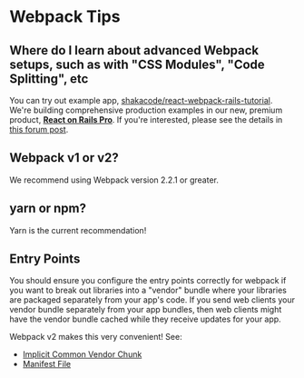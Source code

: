# Webpack Tips

## Where do I learn about advanced Webpack setups, such as with "CSS Modules", "Code Splitting", etc
You can try out example app, [shakacode/react-webpack-rails-tutorial](https://github.com/shakacode/react-webpack-rails-tutorial). We're building comprehensive production examples in our new, premium product, [**React on Rails Pro**](https://forum.shakacode.com/t/introducing-react-on-rails-pro-subscriptions/785). If you're interested, please see the details in [this forum post](https://forum.shakacode.com/t/introducing-react-on-rails-pro-subscriptions/785).

## Webpack v1 or v2?
We recommend using Webpack version 2.2.1 or greater.

## yarn or npm?
Yarn is the current recommendation!

## Entry Points

You should ensure you configure the entry points correctly for webpack if you want to break out libraries into a "vendor" bundle where your libraries are packaged separately from your app's code. If you send web clients your vendor bundle separately from your app bundles, then web clients might have the vendor bundle cached while they receive updates for your app.

Webpack v2 makes this very convenient! See:

* [Implicit Common Vendor Chunk](https://webpack.js.org/guides/code-splitting-libraries/#implicit-common-vendor-chunk)
* [Manifest File](https://webpack.js.org/guides/code-splitting-libraries/#manifest-file)



